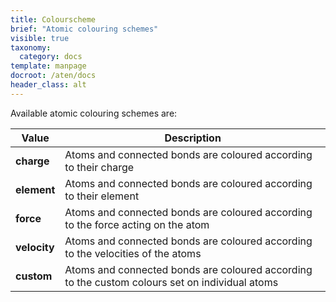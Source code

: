 ```yaml
---
title: Colourscheme
brief: "Atomic colouring schemes"
visible: true
taxonomy:
  category: docs
template: manpage
docroot: /aten/docs
header_class: alt
---
```


Available atomic colouring schemes are:
 
| Value | Description |
|-------|-------------|
| **charge** | Atoms and connected bonds are coloured according to their charge |
| **element** | Atoms and connected bonds are coloured according to their element |
| **force** | Atoms and connected bonds are coloured according to the force acting on the atom |
| **velocity** | Atoms and connected bonds are coloured according to the velocities of the atoms |
| **custom** | Atoms and connected bonds are coloured according to the custom colours set on individual atoms |




